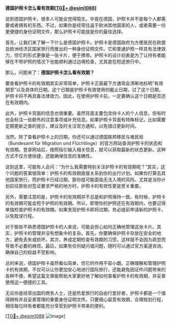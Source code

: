 **德国护照卡怎么看有效期[[TG💪+ @esim1088](https://t.me/s/esim1088)]**

说到德国护照卡，很多人可能会觉得陌生。毕竟在德国，护照卡并不是每个人都需要或者拥有的东西。不过，如果你是经常往返于欧洲其他国家的人，或者需要一份更便捷的身份证明文件，那么护照卡可能就是你的最佳选择。

首先，让我们来了解一下什么是德国护照卡。护照卡是德国政府为方便居民在欧盟及欧洲经济区国家旅行而推出的一种身份证明文件。它和普通护照一样具有法律效力，但它的形式更像是一张卡片，便于携带。护照卡的设计初衷是为了让持有者能够在不带护照的情况下也能顺利通过边境检查，尤其是在短途旅行中。

那么，问题来了：**德国护照卡怎么看有效期？**

要查看护照卡的有效期其实非常简单，护照卡正面最下方通常会清晰地标明“有效期至”以及具体的日期。这个日期是护照卡有效使用的截止日期，过了这个日期，护照卡将不再具备法律效力。因此，在使用护照卡前，一定要确认这个日期是否还在有效期内。

此外，护照卡背面的信息也很重要。虽然背面主要包含持卡人的个人信息，但有时也会标注一些额外的注意事项或补充信息。如果护照卡背面有特殊标记，比如需要定期更新之类的提示，建议及时关注官方通知，以免错过更新时间。

当然，除了查看护照卡上的日期，你还可以通过德国联邦移民与难民局（Bundesamt für Migration und Flüchtlinge）的官方网站查询护照卡的状态和有效期。登录网站后，按照指引输入相关信息，就可以获取最新的状态更新。这种方式不仅方便快捷，还能确保信息的准确性。

说到这里，可能有人会问：“为什么我需要特别关注护照卡的有效期呢？”其实，这个问题的答案很简单：护照卡的有效期直接关系到你的出行计划。如果你打算去其他国家旅行，而护照卡已经过期，那你就可能面临无法入境的风险。尤其是当你计划前往那些对签证要求严格的地方时，护照卡的有效性更是至关重要。

另外，需要注意的是，护照卡的有效期并不总是和护照保持一致。有时候，护照卡的有效期可能会短于护照的有效期。所以，即使你的护照还在有效期内，也要记得单独检查护照卡的有效期。如果发现护照卡即将过期，务必提前申请新的护照卡，以免耽误行程。

对于那些不熟悉德国护照卡的人来说，可能会担心如何正确地管理这张卡片。其实，护照卡的管理并没有想象中的复杂。首先，你要确保护照卡存放在安全的地方，避免丢失或损坏。其次，养成定期检查有效期的习惯，这样就不会因为疏忽而导致不必要的麻烦。最后，如果有任何疑问或问题，随时可以通过官方渠道咨询，确保自己的权益不受影响。

总的来说，德国护照卡虽然看似简单，但它的作用不容小觑。正确理解和管理护照卡的有效期，不仅可以让你更加安心地进行国际旅行，还能避免因证件问题带来的各种不便。希望这篇文章能帮助大家更好地了解如何查看护照卡的有效期，并妥善使用这一便捷的工具。

无论你是经常出国的商务人士，还是热爱旅行的自由行爱好者，护照卡都是一个值得拥有并且妥善管理的重要身份证明文件。只要细心留意有效期，合理规划行程，相信每位持有者都能充分享受到护照卡带来的便利。

[[TG💪+ @esim1088](https://t.me/s/esim1088) ![Image](https://i.postimg.cc/4NQfJmqS/Snipaste-2025-05-13-00-14-12.png)]